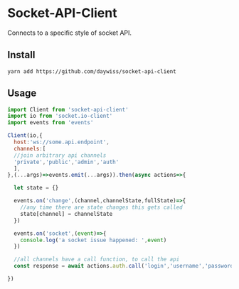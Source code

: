 # Socket-API-Client
Connects to a specific style of socket API.

## Install
`yarn add https://github.com/daywiss/socket-api-client`

## Usage
```js
import Client from 'socket-api-client'
import io from 'socket.io-client'
import events from 'events'

Client(io,{
  host:'ws://some.api.endpoint',
  channels:[
  //join arbitrary api channels
  'private','public','admin','auth'
  ],
},(...args)=>events.emit(...args)).then(async actions=>{

  let state = {}

  events.on('change',(channel,channelState,fullState)=>{
    //any time there are state changes this gets called
    state[channel] = channelState
  })

  events.on('socket',(event)=>{
    console.log('a socket issue happened: ',event)
  })

  //all channels have a call function, to call the api
  const response = await actions.auth.call('login','username','password')

})
```




```
